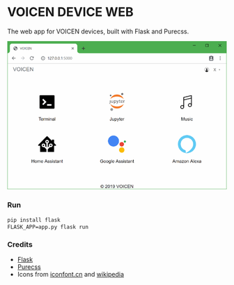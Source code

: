 VOICEN DEVICE WEB
=================

The web app for VOICEN devices, built with Flask and Purecss.

![](preview.png)


### Run
```
pip install flask
FLASK_APP=app.py flask run
```

### Credits
+ [Flask](https://github.com/pallets/flask)
+ [Purecss](https://purecss.io/)
+ Icons from [iconfont.cn](https://iconfont.cn) and [wikipedia](https://commons.wikimedia.org)
